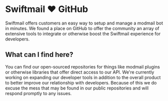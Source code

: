# Swiftmail ❤️ GitHub

Swiftmail offers customers an easy way to setup and manage a modmail bot in minutes. We found a place on GitHub to offer the community an array of extensive tools to integrate or otherwise boost the Swiftmail experience for developers.

## What can I find here?

You can find our open-sourced repositories for things like modmail plugins or otherwise libraries that offer direct access to our API. We're currently working on expanding our developer tools in addition to the overall product to better improve our relationship with developers. Because of this we do excuse the mess that may be found in our public repositories and will respond promptly to any issues.
